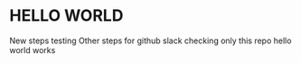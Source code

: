 # HELLO WORLD

New steps testing
Other steps for github slack
checking only this repo hello world works
